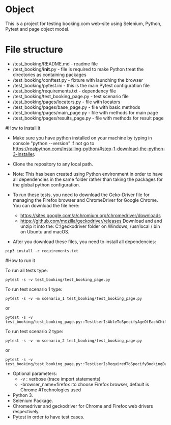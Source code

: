 # Object
This is a project for testing booking.com web-site using Selenium, Python, Pytest and page object model.

# File structure
 
- /test_booking/README.md - readme file
- /test_booking/__init__.py - file is required to make Python treat the directories as containing packages
- /test_booking/conftest.py - fixture with launching the browser
- /test_booking/pytest.ini - this is the main Pytest configuration file
- /test_booking/requirements.txt - dependency file
- /test_booking/test_booking_page.py - test scenario file
- /test_booking/pages/locators.py - file with locators
- /test_booking/pages/base_page.py - file with basic methods
- /test_booking/pages/main_page.py - file with methods for main page
- /test_booking/pages/results_page.py - file with methods for result page

#How to install it
- Make sure you have python installed on your machine by typing in console "python --version" if not go to https://realpython.com/installing-python/#step-1-download-the-python-3-installer.
- Clone the repository to any local path.
- Note: This has been created using Python environment in order to have all dependencies in the same folder rather than taking the packages for the global python configuration.
- To run these tests, you need to download the Geko-Driver file for managing the Firefox browser and ChromeDriver for Google Chrome. You can download the file here:

  - https://sites.google.com/a/chromium.org/chromedriver/downloads
  - https://github.com/mozilla/geckodriver/releases
Download and and unzip it into the:  C:\geckodriver folder on Windows, /usr/local / bin on Ubuntu and macOS.

 - After you download these files, you need to install
all dependencies:
```shell
pip3 install -r requirements.txt
```
#How to run it


To run all tests type:
```shell
pytest -s -v test_booking/test_booking_page.py
```
To run test scenario 1 type:
```shell
pytest -s -v -m scenario_1 test_booking/test_booking_page.py 
```
or
```shell
pytest -s -v test_booking/test_booking_page.py::TestUserIsAbleToSpecifyAgeOfEachChild
``` 
To run test scenario 2 type:
```shell
pytest -s -v -m scenario_2 test_booking/test_booking_page.py 
```
or
```shell
pytest -s -v test_booking/test_booking_page.py::TestUserIsRequiredToSpecifyBookingDateToSeeBookingPrice 
```

- Optional parameters:
  - -v : verbose (trace import statements)
  - -browser_name=firefox  :to choose Firefox browser, default is Chrome
#Technologies used
- Python 3.
- Selenium Package.
- Chromedriver and geckodriver for Chrome and Firefox web drivers respectively.
- Pytest in order to have test cases.
